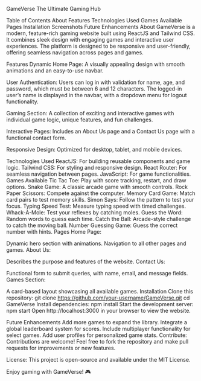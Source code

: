 GameVerse
The Ultimate Gaming Hub

Table of Contents
About
Features
Technologies Used
Games Available
Pages
Installation
Screenshots
Future Enhancements
About
GameVerse is a modern, feature-rich gaming website built using ReactJS and Tailwind CSS. It combines sleek design with engaging games and interactive user experiences. The platform is designed to be responsive and user-friendly, offering seamless navigation across pages and games.

Features
Dynamic Home Page:
A visually appealing design with smooth animations and an easy-to-use navbar.

User Authentication:
Users can log in with validation for name, age, and password, which must be between 6 and 12 characters. The logged-in user’s name is displayed in the navbar, with a dropdown menu for logout functionality.

Gaming Section:
A collection of exciting and interactive games with individual game logic, unique features, and fun challenges.

Interactive Pages:
Includes an About Us page and a Contact Us page with a functional contact form.

Responsive Design:
Optimized for desktop, tablet, and mobile devices.

Technologies Used
ReactJS: For building reusable components and game logic.
Tailwind CSS: For styling and responsive design.
React Router: For seamless navigation between pages.
JavaScript: For game functionalities.
Games Available
Tic Tac Toe: Play with score tracking, restart, and draw options.
Snake Game: A classic arcade game with smooth controls.
Rock Paper Scissors: Compete against the computer.
Memory Card Game: Match card pairs to test memory skills.
Simon Says: Follow the pattern to test your focus.
Typing Speed Test: Measure typing speed with timed challenges.
Whack-A-Mole: Test your reflexes by catching moles.
Guess the Word: Random words to guess each time.
Catch the Ball: Arcade-style challenge to catch the moving ball.
Number Guessing Game: Guess the correct number with hints.
Pages
Home Page:

Dynamic hero section with animations.
Navigation to all other pages and games.
About Us:

Describes the purpose and features of the website.
Contact Us:

Functional form to submit queries, with name, email, and message fields.
Games Section:

A card-based layout showcasing all available games.
Installation
Clone this repository:
git clone https://github.com/your-username/GameVerse.git
cd GameVerse
Install dependencies:
npm install
Start the development server:
npm start
Open http://localhost:3000 in your browser to view the website.


Future Enhancements
Add more games to expand the library.
Integrate a global leaderboard system for scores.
Include multiplayer functionality for select games.
Add user profiles for personalized game stats.
Contribute: Contributions are welcome! Feel free to fork the repository and make pull requests for improvements or new features.

License: This project is open-source and available under the MIT License.

Enjoy gaming with GameVerse! 🎮